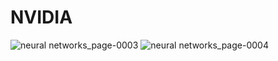# NVIDIA
![neural networks_page-0003](https://user-images.githubusercontent.com/122204153/223219910-e41e4172-f2b3-445d-b0e1-6263e744cf3c.jpg)
![neural networks_page-0004](https://user-images.githubusercontent.com/122204153/223220043-642cc129-6759-4b97-866d-38d6902a8447.jpg)
